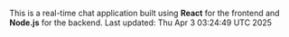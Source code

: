 This is a real-time chat application built using **React** for the frontend and **Node.js** for the backend.
Last updated: Thu Apr  3 03:24:49 UTC 2025
